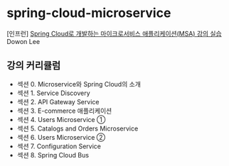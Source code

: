 # spring-cloud-microservice
[인프런] [Spring Cloud로 개발하는 마이크로서비스 애플리케이션(MSA) 강의 실습](https://www.inflearn.com/course/%EC%8A%A4%ED%94%84%EB%A7%81-%ED%81%B4%EB%9D%BC%EC%9A%B0%EB%93%9C-%EB%A7%88%EC%9D%B4%ED%81%AC%EB%A1%9C%EC%84%9C%EB%B9%84%EC%8A%A4/dashboard)  
Dowon Lee  

## 강의 커리큘럼
- 섹션 0. Microservice와 Spring Cloud의 소개
- 섹션 1. Service Discovery
- 섹션 2. API Gateway Service
- 섹션 3. E-commerce 애플리케이션
- 섹션 4. Users Microservice ➀
- 섹션 5. Catalogs and Orders Microservice
- 섹션 6. Users Microservice ➁
- 섹션 7. Configuration Service
- 섹션 8. Spring Cloud Bus
